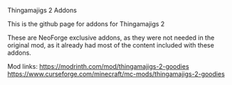 Thingamajigs 2 Addons

This is the github page for addons for Thingamajigs 2

These are NeoForge exclusive addons, as they were not needed in the original mod, as it already had most of the content included with these addons.

Mod links:
https://modrinth.com/mod/thingamajigs-2-goodies
https://www.curseforge.com/minecraft/mc-mods/thingamajigs-2-goodies
